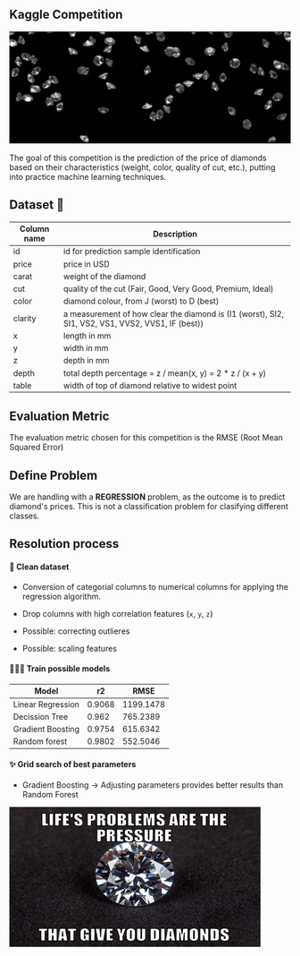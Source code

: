 ## Kaggle Competition

<p align="center">
<img src="input/diamond_rain.gif" width="750" height="200"/>
</p>

The goal of this competition is the prediction of the price of diamonds based on their characteristics (weight, color, quality of cut, etc.), putting into practice machine learning techniques.

## Dataset 💎

Column name   | Description
------------- | -------------
id | id for prediction sample identification 
price | price in USD
carat | weight of the diamond
cut | quality of the cut (Fair, Good, Very Good, Premium, Ideal)
color | diamond colour, from J (worst) to D (best)
clarity | a measurement of how clear the diamond is (I1 (worst), SI2, SI1, VS2, VS1, VVS2, VVS1, IF (best))
x | length in mm
y | width in mm
z | depth in mm
depth | total depth percentage = z / mean(x, y) = 2 * z / (x + y) 
table | width of top of diamond relative to widest point 

## Evaluation Metric 

The evaluation metric chosen for this competition is the RMSE (Root Mean Squared Error)

## Define Problem 

We are handling with a **REGRESSION** problem, as the outcome is to predict diamond's prices. This is not a classification problem for clasifying different classes.

## Resolution process

#### 🧹 Clean dataset

- Conversion of categorial columns to numerical columns for applying the regression algorithm. 

- Drop columns with high correlation features (`x`, `y`, `z`)

- Possible: correcting outlieres

- Possible: scaling features

#### 👩🏼‍💻 Train possible models

Model          |   r2  |   RMSE    | 
-------------- | ----- | --------- | 
Linear Regression |  0.9068 | 1199.1478 |
Decission Tree | 0.962 | 765.2389  |
Gradient Boosting | 0.9754 | 615.6342 |
Random forest |0.9802 |  552.5046 |

#### ✨ Grid search of best parameters

- Gradient Boosting -> Adjusting parameters provides better results than Random Forest

<p align="left">
<img src="input/thumbs_diamonds.png"  width="450" height="250"/>
</p>
